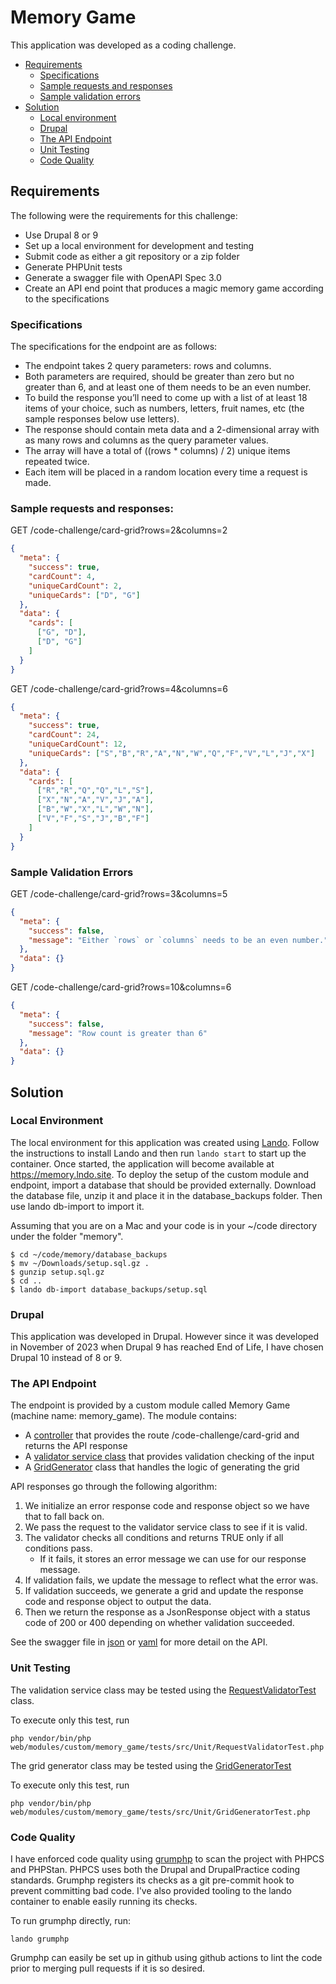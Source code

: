 # Memory Game

This application was developed as a coding challenge.

* [Requirements](#requirements)
  * [Specifications](#specifications)
  * [Sample requests and responses](#sample-requests-and-responses)
  * [Sample validation errors](#sample-validation-errors)
* [Solution](#solution)
  * [Local environment](#local-environment)
  * [Drupal](#drupal)
  * [The API Endpoint](#the-api-endpoint)
  * [Unit Testing](#unit-testing)
  * [Code Quality](#code-quality)

## Requirements

The following were the requirements for this challenge:
* Use Drupal 8 or 9
* Set up a local environment for development and testing
* Submit code as either a git repository or a zip folder
* Generate PHPUnit tests
* Generate a swagger file with OpenAPI Spec 3.0
* Create an API end point that produces a magic memory game according to the specifications

### Specifications
The specifications for the endpoint are as follows:
* The endpoint takes 2 query parameters: rows and columns.
* Both parameters are required, should be greater than zero but no greater than 6, and at
least one of them needs to be an even number.
* To build the response you’ll need to come up with a list of at least 18 items of your
choice, such as numbers, letters, fruit names, etc (the sample responses below use
letters).
* The response should contain meta data and a 2-dimensional array with as many rows
and columns as the query parameter values.
* The array will have a total of ((rows * columns) / 2) unique items repeated twice.
* Each item will be placed in a random location every time a request is made.

### Sample requests and responses:

GET /code-challenge/card-grid?rows=2&columns=2
```json
{
  "meta": {
    "success": true,
    "cardCount": 4,
    "uniqueCardCount": 2,
    "uniqueCards": ["D", "G"]
  },
  "data": {
    "cards": [
      ["G", "D"],
      ["D", "G"]
    ]
  }
}
```

GET /code-challenge/card-grid?rows=4&columns=6
```json
{
  "meta": {
    "success": true,
    "cardCount": 24,
    "uniqueCardCount": 12,
    "uniqueCards": ["S","B","R","A","N","W","Q","F","V","L","J","X"]
  },
  "data": {
    "cards": [
      ["R","R","Q","Q","L","S"],
      ["X","N","A","V","J","A"],
      ["B","W","X","L","W","N"],
      ["V","F","S","J","B","F"]
    ]
  }
}
```

### Sample Validation Errors

GET /code-challenge/card-grid?rows=3&columns=5
```json
{
  "meta": {
    "success": false,
    "message": "Either `rows` or `columns` needs to be an even number."
  },
  "data": {}
}
```

GET /code-challenge/card-grid?rows=10&columns=6
```json
{
  "meta": {
    "success": false,
    "message": "Row count is greater than 6"
  },
  "data": {}
}
```

## Solution

### Local Environment

The local environment for this application was created using [Lando](https://devwithlando.io/download/). Follow the instructions to install Lando and then run ```lando start``` to start up the container. Once started, the application will become available at https://memory.lndo.site. To deploy the setup of the custom module and endpoint, import a database that should be provided externally. Download the database file, unzip it and place it in the database_backups folder. Then use lando db-import to import it.

Assuming that you are on a Mac and your code is in your ~/code directory under the folder "memory".

```shell
$ cd ~/code/memory/database_backups
$ mv ~/Downloads/setup.sql.gz .
$ gunzip setup.sql.gz
$ cd ..
$ lando db-import database_backups/setup.sql
```

### Drupal

This application was developed in Drupal. However since it was developed in November of 2023 when Drupal 9 has reached End of Life, I have chosen Drupal 10 instead of 8 or 9.

### The API Endpoint

The endpoint is provided by a custom module called Memory Game (machine name: memory_game). The module contains:
* A [controller](web/modules/custom/memory_game/src/Controller/MemoryGameController.php) that provides the route /code-challenge/card-grid and returns the API response
* A [validator service class](web/modules/custom/memory_game/src/RequestValidator.php) that provides validation checking of the input
* A [GridGenerator](web/modules/custom/memory_game/src/GridGenerator.php) class that handles the logic of generating the grid

API responses go through the following algorithm:
1. We initialize an error response code and response object so we have that to fall back on.
1. We pass the request to the validator service class to see if it is valid.
1. The validator checks all conditions and returns TRUE only if all conditions pass.
   * If it fails, it stores an error message we can use for our response message.
1. If validation fails, we update the message to reflect what the error was.
1. If validation succeeds, we generate a grid and update the response code and response object to output the data.
1. Then we return the response as a JsonResponse object with a status code of 200 or 400 depending on whether validation succeeded.

See the swagger file in [json](docs/openapi.json) or [yaml](docs/openapi.json) for more detail on the API.


### Unit Testing

The validation service class may be tested using the [RequestValidatorTest](web/modules/custom/memory_game/tests/src/Unit/RequestValidatorTest.php) class.

To execute only this test, run
```
php vendor/bin/php web/modules/custom/memory_game/tests/src/Unit/RequestValidatorTest.php
```

The grid generator class may be tested using the [GridGeneratorTest](web/modules/custom/memory_game/tests/src/Unit/GridGeneratorTest.php)

To execute only this test, run
```
php vendor/bin/php web/modules/custom/memory_game/tests/src/Unit/GridGeneratorTest.php
```

### Code Quality

I have enforced code quality using [grumphp](https://github.com/phpro/grumphp) to scan the project with PHPCS and PHPStan. PHPCS uses both the Drupal and DrupalPractice coding standards. Grumphp registers its checks as a git pre-commit hook to prevent committing bad code. I've also provided tooling to the lando container to enable easily running its checks.

To run grumphp directly, run:

```
lando grumphp
```

Grumphp can easily be set up in github using github actions to lint the code prior to merging pull requests if it is so desired.
